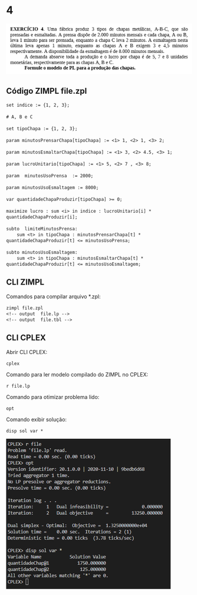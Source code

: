 # 4

![image](resources/ex.png)

## Código ZIMPL  file.zpl

    set indice := {1, 2, 3};

    # A, B e C

    set tipoChapa := {1, 2, 3};

    param minutosPrensarChapa[tipoChapa] := <1> 1, <2> 1, <3> 2;

    param minutosEsmaltarChapa[tipoChapa] := <1> 3, <2> 4.5, <3> 1;

    param lucroUnitario[tipoChapa] := <1> 5, <2> 7 , <3> 8;

    param  minutosUsoPrensa  := 2000;

    param minutosUsoEsmaltagem := 8000;

    var quantidadeChapaProduzir[tipoChapa] >= 0;

    maximize lucro : sum <i> in indice : lucroUnitario[i] * quantidadeChapaProduzir[i];

    subto  limiteMinutosPrensa:
        sum <t> in tipoChapa : minutosPrensarChapa[t] * quantidadeChapaProduzir[t] <= minutosUsoPrensa;

    subto minutosUsoEsmaltagem:
        sum <t> in tipoChapa : minutosEsmaltarChapa[t] * quantidadeChapaProduzir[t] <= minutosUsoEsmaltagem;

## CLI ZIMPL

Comandos para compilar arquivo *.zpl:

    zimpl file.zpl
    <!-- output  file.lp -->
    <!-- output  file.tbl -->

## CLI CPLEX

Abrir CLI CPLEX:

    cplex

Comando para ler modelo compilado do ZIMPL no CPLEX:

    r file.lp

Comando para otimizar problema lido:

    opt

Comando exibir solução:

    disp sol var *

![image](resources/sol.png)
